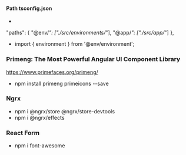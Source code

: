 #### Path tsconfig.json
- 
"paths": {
      "@env/*": ["./src/environments/*"],
      "@app/*": ["./src/app/*"]
    },
- import { environment } from '@env/environment';
### Primeng: The Most Powerful Angular UI Component Library
https://www.primefaces.org/primeng/
- npm install primeng primeicons --save

### Ngrx
- npm i @ngrx/store @ngrx/store-devtools
- npm i @ngrx/effects


### React Form
- npm i font-awesome